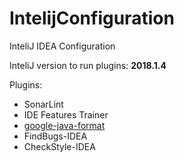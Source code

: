 # IntelijConfiguration
InteliJ IDEA Configuration

InteliJ version to run plugins: **2018.1.4**

Plugins:
* SonarLint
* IDE Features Trainer
* [google-java-format](https://plugins.jetbrains.com/plugin/8527-google-java-format)
* FindBugs-IDEA
* CheckStyle-IDEA
